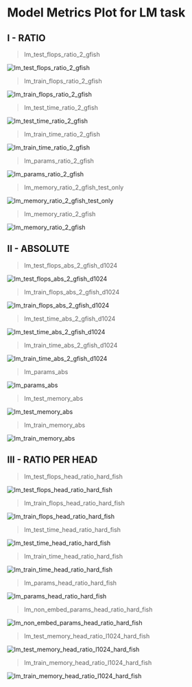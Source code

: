 # Model Metrics Plot for LM task

## I - RATIO

> lm_test_flops_ratio_2_gfish

![lm_test_flops_ratio_2_gfish](lm_test_flops_ratio_2_gfish.png)

> lm_train_flops_ratio_2_gfish

![lm_train_flops_ratio_2_gfish](lm_train_flops_ratio_2_gfish.png)

> lm_test_time_ratio_2_gfish

![lm_test_time_ratio_2_gfish](lm_test_time_ratio_2_gfish.png)

> lm_train_time_ratio_2_gfish

![lm_train_time_ratio_2_gfish](lm_train_time_ratio_2_gfish.png)

> lm_params_ratio_2_gfish

![lm_params_ratio_2_gfish](lm_params_ratio_2_gfish.png)

> lm_memory_ratio_2_gfish_test_only

![lm_memory_ratio_2_gfish_test_only](lm_memory_ratio_2_gfish_test_only.png)

> lm_memory_ratio_2_gfish

![lm_memory_ratio_2_gfish](lm_memory_ratio_2_gfish.png)

## II - ABSOLUTE

> lm_test_flops_abs_2_gfish_d1024

![lm_test_flops_abs_2_gfish_d1024](lm_test_flops_abs_2_gfish_d1024.png)

> lm_train_flops_abs_2_gfish_d1024

![lm_train_flops_abs_2_gfish_d1024](lm_train_flops_abs_2_gfish_d1024.png)

> lm_test_time_abs_2_gfish_d1024

![lm_test_time_abs_2_gfish_d1024](lm_test_time_abs_2_gfish_d1024.png)

> lm_train_time_abs_2_gfish_d1024

![lm_train_time_abs_2_gfish_d1024](lm_train_time_abs_2_gfish_d1024.png)

> lm_params_abs

![lm_params_abs](lm_params_abs.png)

> lm_test_memory_abs

![lm_test_memory_abs](lm_test_memory_abs.png)

> lm_train_memory_abs

![lm_train_memory_abs](lm_train_memory_abs.png)

## III - RATIO PER HEAD

> lm_test_flops_head_ratio_hard_fish

![lm_test_flops_head_ratio_hard_fish](lm_test_flops_head_ratio_hard_fish.png)

> lm_train_flops_head_ratio_hard_fish

![lm_train_flops_head_ratio_hard_fish](lm_train_flops_head_ratio_hard_fish.png)

> lm_test_time_head_ratio_hard_fish

![lm_test_time_head_ratio_hard_fish](lm_test_time_head_ratio_hard_fish.png)

> lm_train_time_head_ratio_hard_fish

![lm_train_time_head_ratio_hard_fish](lm_train_time_head_ratio_hard_fish.png)

> lm_params_head_ratio_hard_fish

![lm_params_head_ratio_hard_fish](lm_params_head_ratio_hard_fish.png)

> lm_non_embed_params_head_ratio_hard_fish

![lm_non_embed_params_head_ratio_hard_fish](lm_non_embed_params_head_ratio_hard_fish.png)

> lm_test_memory_head_ratio_l1024_hard_fish

![lm_test_memory_head_ratio_l1024_hard_fish](lm_test_memory_head_ratio_l1024_hard_fish.png)

> lm_train_memory_head_ratio_l1024_hard_fish

![lm_train_memory_head_ratio_l1024_hard_fish](lm_train_memory_head_ratio_l1024_hard_fish.png)